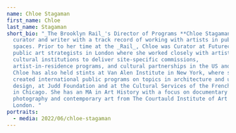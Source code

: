 ```yaml
---
name: Chloe Stagaman
first_name: Chloe
last_name: Stagaman
short_bio: "_The Brooklyn Rail_'s Director of Programs **Chloe Stagaman** is a
  curator and writer with a track record of working with artists in public
  spaces. Prior to her time at the _Rail_, Chloe was Curator at Futurecity
  public art strategists in London where she worked closely with artists and
  cultural institutions to deliver site-specific commissions,
  artist-in-residence programs, and cultural partnerships in the US and UK.
  Chloe has also held stints at Van Alen Institute in New York, where she
  created international public programs on topics in architecture and urban
  design, at Judd Foundation and at the Cultural Services of the French Embassy
  in Chicago. She has an MA in Art History with a focus on documentary
  photography and contemporary art from The Courtauld Institute of Art in
  London. "
portraits:
  - media: 2022/06/chloe-stagaman
---
```

